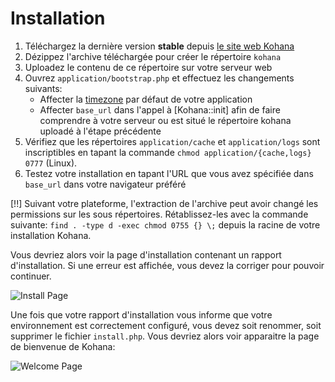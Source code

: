 # Installation

1. Téléchargez la dernière version **stable** depuis [le site web Kohana](http://kohanaphp.com/)
2. Dézippez l'archive téléchargée pour créer le répertoire `kohana`
3. Uploadez le contenu de ce répertoire sur votre serveur web
4. Ouvrez `application/bootstrap.php` et effectuez les changements suivants:
	- Affecter la [timezone](http://php.net/timezones) par défaut de votre application
	- Affecter `base_url` dans l'appel à [Kohana::init] afin de faire comprendre à votre serveur ou est situé le répertoire kohana uploadé à l'étape précédente
6. Vérifiez que les répertoires `application/cache` et `application/logs` sont inscriptibles en tapant la commande `chmod application/{cache,logs} 0777` (Linux).
7. Testez votre installation en tapant l'URL que vous avez spécifiée dans `base_url` dans votre navigateur préféré

[!!] Suivant votre plateforme, l'extraction de l'archive peut avoir changé les permissions sur les sous répertoires. Rétablissez-les avec la commande suivante: `find . -type d -exec chmod 0755 {} \;` depuis la racine de votre installation Kohana.

Vous devriez alors voir la page d'installation contenant un rapport d'installation. Si une erreur est affichée, vous devez la corriger pour pouvoir continuer.

![Install Page](img/install.png "Example of install page")

Une fois que votre rapport d'installation vous informe que votre environnement est correctement configuré, vous devez soit renommer, soit supprimer le fichier `install.php`. Vous devriez alors voir apparaitre la page de bienvenue de Kohana:

![Welcome Page](img/welcome.png "Example of welcome page")
